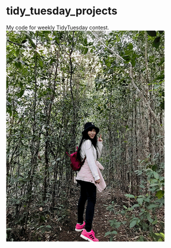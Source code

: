 # tidy_tuesday_projects
My code for weekly TidyTuesday contest.
![US Drought by State](https://github.com/Daisyliu6/Daisyliu6/blob/master/me.gif)
